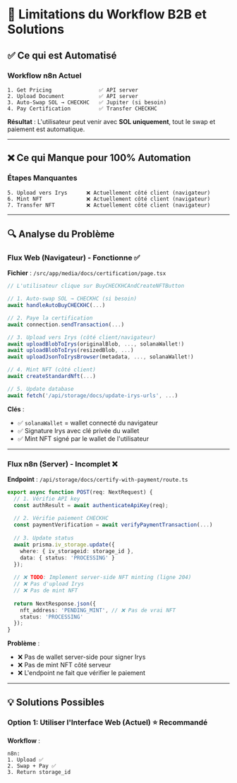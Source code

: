 # 🚧 Limitations du Workflow B2B et Solutions

## ✅ Ce qui est Automatisé

### **Workflow n8n Actuel**
```
1. Get Pricing               ✅ API server
2. Upload Document           ✅ API server  
3. Auto-Swap SOL → CHECKHC   ✅ Jupiter (si besoin)
4. Pay Certification         ✅ Transfer CHECKHC
```

**Résultat** : L'utilisateur peut venir avec **SOL uniquement**, tout le swap et paiement est automatique.

---

## ❌ Ce qui Manque pour 100% Automation

### **Étapes Manquantes**
```
5. Upload vers Irys      ❌ Actuellement côté client (navigateur)
6. Mint NFT              ❌ Actuellement côté client (navigateur)
7. Transfer NFT          ❌ Actuellement côté client (navigateur)
```

---

## 🔍 Analyse du Problème

### **Flux Web (Navigateur)** - Fonctionne ✅

**Fichier** : `/src/app/media/docs/certification/page.tsx`

```typescript
// L'utilisateur clique sur BuyCHECKHCAndCreateNFTButton

// 1. Auto-swap SOL → CHECKHC (si besoin)
await handleAutoBuyCHECKHC(...)

// 2. Paye la certification
await connection.sendTransaction(...)

// 3. Upload vers Irys (côté client/navigateur)
await uploadBlobToIrys(originalBlob, ..., solanaWallet!)
await uploadBlobToIrys(resizedBlob, ...)
await uploadJsonToIrysBrowser(metadata, ..., solanaWallet!)

// 4. Mint NFT (côté client)
await createStandardNft(...)

// 5. Update database
await fetch('/api/storage/docs/update-irys-urls', ...)
```

**Clés** :
- ✅ `solanaWallet` = wallet connecté du navigateur
- ✅ Signature Irys avec clé privée du wallet
- ✅ Mint NFT signé par le wallet de l'utilisateur

---

### **Flux n8n (Server)** - Incomplet ❌

**Endpoint** : `/api/storage/docs/certify-with-payment/route.ts`

```typescript
export async function POST(req: NextRequest) {
  // 1. Vérifie API key
  const authResult = await authenticateApiKey(req);
  
  // 2. Vérifie paiement CHECKHC
  const paymentVerification = await verifyPaymentTransaction(...)
  
  // 3. Update status
  await prisma.iv_storage.update({
    where: { iv_storageid: storage_id },
    data: { status: 'PROCESSING' }
  });
  
  // ❌ TODO: Implement server-side NFT minting (ligne 204)
  // ❌ Pas d'upload Irys
  // ❌ Pas de mint NFT
  
  return NextResponse.json({
    nft_address: 'PENDING_MINT', // ❌ Pas de vrai NFT
    status: 'PROCESSING'
  });
}
```

**Problème** :
- ❌ Pas de wallet server-side pour signer Irys
- ❌ Pas de mint NFT côté serveur
- ❌ L'endpoint ne fait que vérifier le paiement

---

## 💡 Solutions Possibles

### **Option 1: Utiliser l'Interface Web (Actuel)** ⭐ Recommandé

**Workflow** :
```
n8n: 
1. Upload ✅
2. Swap + Pay ✅
3. Return storage_id

